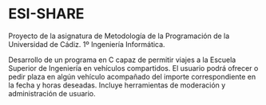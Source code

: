 # ESI-SHARE
Proyecto de la asignatura de Metodología de la Programación de la Universidad de Cádiz. 1º Ingeniería Informática.

Desarrollo de un programa en C capaz de permitir viajes a la Escuela Superior de Ingeniería en vehículos compartidos. El usuario podrá ofrecer o pedir plaza en algún
vehículo acompañado del importe correspondiente en la fecha y horas deseadas. Incluye herramientas de moderación y administración de usuario.
